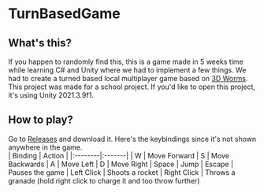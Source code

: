 # TurnBasedGame
## What's this?
If you happen to randomly find this, this is a game made in 5 weeks time while learning C# and Unity where we had to implement a few things. We had to create a turned based local multiplayer game based on [3D Worms](https://en.wikipedia.org/wiki/Worms_3D). This project was made for a school project. If you'd like to open this project, it's using Unity 2021.3.9f1.

## How to play?
Go to [Releases](https://github.com/Toyro98/TurnBasedGame/releases) and download it. Here's the keybindings since it's not shown anywhere in the game.   
| Binding | Action |
|:--------|:-------|
| W | Move Forward
| S | Move Backwards
| A | Move Left
| D | Move Right
| Space | Jump
| Escape | Pauses the game
| Left Click | Shoots a rocket
| Right Click | Throws a granade (hold right click to charge it and too throw further)

